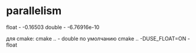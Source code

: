 # parallelism
float - -0.16503
double - -6.76916e-10

для cmake:
cmake .. - double по умолчанию
cmake .. -DUSE_FLOAT=ON - float
